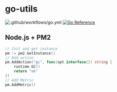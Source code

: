 # go-utils

![.github/workflows/go.yml](https://github.com/yourtion/go-utils/workflows/.github/workflows/go.yml/badge.svg?branch=master)
[![Go Reference](https://pkg.go.dev/badge/github.com/yourtion/go-utils.svg)](https://pkg.go.dev/github.com/yourtion/go-utils)

## Node.js + PM2

```go
// Init and get instance
pm := pm2.GetInstance()
// Add action
pm.AddAction("gc", func(opt interface{}) string {
    runtime.GC()
    return "ok"
})
// Add Metric
pm.AddMetric()
```
